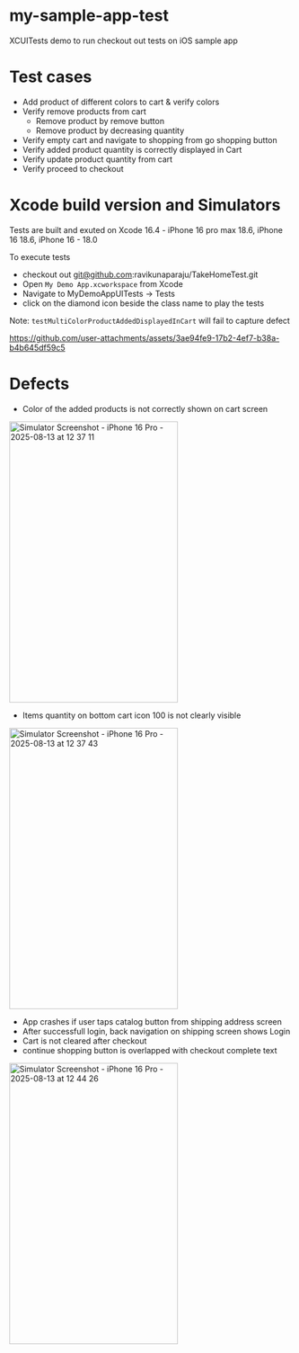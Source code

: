 # my-sample-app-test

XCUITests demo to run checkout out tests on iOS sample app

# Test cases
  - Add product of different colors to cart & verify colors
  - Verify remove products from cart
      - Remove product by remove button
      - Remove product by decreasing quantity
  - Verify empty cart and navigate to shopping from go shopping button
  - Verify added product quantity is correctly displayed in Cart
  - Verify update product quantity from cart
  - Verify proceed to checkout

# Xcode build version and Simulators
Tests are built and exuted on Xcode 16.4 - iPhone 16 pro max 18.6, iPhone 16 18.6, iPhone 16 - 18.0

To execute tests
- checkout out git@github.com:ravikunaparaju/TakeHomeTest.git
- Open `My Demo App.xcworkspace` from Xcode
- Navigate to MyDemoAppUITests -> Tests
- click on the diamond icon beside the class name to play the tests

Note: `testMultiColorProductAddedDisplayedInCart` will fail to capture defect

https://github.com/user-attachments/assets/3ae94fe9-17b2-4ef7-b38a-b4b645df59c5






# Defects

  - Color of the added products is not correctly shown on cart screen
<img width="300" height="500" alt="Simulator Screenshot - iPhone 16 Pro - 2025-08-13 at 12 37 11" src="https://github.com/user-attachments/assets/5d2a7b2d-307d-4676-85ce-ca49f33927ee" />


  - Items quantity on bottom cart icon 100 is not clearly visible
<img width="300" height="500" alt="Simulator Screenshot - iPhone 16 Pro - 2025-08-13 at 12 37 43" src="https://github.com/user-attachments/assets/07f9b27f-be8b-4794-9035-55adeef1bb8a" />


  - App crashes if user taps catalog button from shipping address screen
  - After successfull login, back navigation on shipping screen shows Login
  - Cart is not cleared after checkout
  - continue shopping button is overlapped with checkout complete text
<img width="300" height="500" alt="Simulator Screenshot - iPhone 16 Pro - 2025-08-13 at 12 44 26" src="https://github.com/user-attachments/assets/5cc2b53e-1c2d-49bb-875f-fd645dd240cf" />






